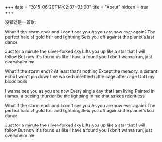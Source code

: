 +++
date = "2015-06-20T14:02:37+02:00"
title = "About"
hidden = true
+++

没错这是一首歌:

What if the storm ends and I don't see you
As you are now ever again?
The perfect halo of gold hair and lightning
Sets you off against the planet's last dance

Just for a minute the silver-forked sky
Lifts you up like a star that I will follow
But now it's found us like I have a found you
I don't wanna run, just overwhelm me

What if the storm ends? At least that's nothing
Except the memory, a distant echo I won't pin down
I've walked unsettled rattle cage after cage
Until my blood boils

I wanna see you as you are now
Every single day that I am living
Painted in flames, a peeling thunder
Be the lightning in me that strikes relentless

What if the storm ends and I don't see you
As you are now ever again?
The perfect halo of gold hair and lightning
Sets you off against the planet's last dance

Just for a minute the silver-forked sky
Lifts you up like a star that I will follow
But now it's found us like I have a found you
I don't wanna run, just overwhelm me
